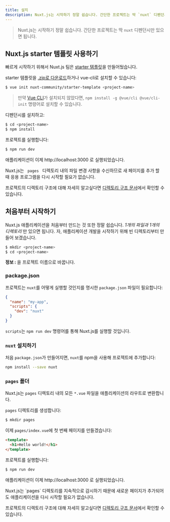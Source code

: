 ```yaml
---
title: 설치
description: Nuxt.js는 시작하기 정말 쉽습니다. 간단한 프로젝트는 딱 `nuxt` 디펜던시만 있으면 됩니다.
---
```


> Nuxt.js는 시작하기 정말 쉽습니다. 간단한 프로젝트는 딱 `nuxt` 디펜던시만 있으면 됩니다.

## Nuxt.js starter 템플릿 사용하기

빠르게 시작하기 위해서 Nuxt.js 팀은 [starter 템플릿](https://github.com/nuxt-community/starter-template)을 만들어뒀습니다.

starter 템플릿을 [.zip로 다운로드](https://github.com/nuxt-community/starter-template/archive/master.zip)하거나 vue-cli로 설치할 수 있습니다:

```bash
$ vue init nuxt-community/starter-template <project-name>
```

> 만약 [Vue CLI](https://github.com/vuejs/vue-cli)가 설치되지 않았다면, `npm install -g @vue/cli @vue/cli-init` 명령어로 설치할 수 있습니다.

디펜던시를 설치하고:

```bash
$ cd <project-name>
$ npm install
```

프로젝트를 실행합니다:

```bash
$ npm run dev
```

애플리케이션이 이제 http://localhost:3000 로 실행되었습니다.

<p class="Alert">Nuxt.js는 <code> pages </code> 디렉토리 내의 파일 변경 사항을 수신하므로 새 페이지를 추가 할 때 응용 프로그램을 다시 시작할 필요가 없습니다.</p>

프로젝트의 디렉토리 구조에 대해 자세히 알고싶다면 [디렉토리 구조 문서](/guide/directory-structure)에서 확인할 수 있습니다.

## 처음부터 시작하기

Nuxt.js 애플리케이션을 처음부터 만드는 것 또한 정말 쉽습니다. *1개의 파일과 1개의 디렉토리* 만 있으면 됩니다. 자, 애플리케이션 개발을 시작하기 위해 빈 디렉토리부터 만들어 보겠습니다.

```bash
$ mkdir <project-name>
$ cd <project-name>
```

<p class="Alert Alert--nuxt-green"><b>정보 : </b><code><project-name></code>을 프로젝트 이름으로 바꿉니다.</p>

### package.json

프로젝트는 `nuxt`를 어떻게 실행할 것인지를 명시한 `package.json` 파일이 필요합니다:

```json
{
  "name": "my-app",
  "scripts": {
    "dev": "nuxt"
  }
}
```

`scripts`는 `npm run dev` 명령어를 통해 Nuxt.js를 실행할 것입니다.

### `nuxt` 설치하기

처음 `package.json`가 만들어지면, `nuxt`를 npm을 사용해 프로젝트에 추가합니다:

```bash
npm install --save nuxt
```

### `pages` 폴더

Nuxt.js는 `pages` 디렉토리 내의 모든 `*.vue` 파일을 애플리케이션의 라우트로 변환합니다.

`pages` 디렉토리를 생성합니다:

```bash
$ mkdir pages
```

이제 `pages/index.vue`에 첫 번째 페이지를 만들겠습니다:

```html
<template>
  <h1>Hello world!</h1>
</template>
```

프로젝트를 실행합니다:

```bash
$ npm run dev
```

애플리케이션이 이제 http://localhost:3000 로 실행되었습니다.

<p class="Alert">Nuxt.js는 `pages` 디렉토리를 지속적으로 감시하기 때문에 새로운 페이지가 추가되어도 애플리케이션을 다시 시작할 필요가 없습니다.</p>

프로젝트의 디렉토리 구조에 대해 자세히 알고싶다면 [디렉토리 구조 문서](/guide/directory-structure)에서 확인할 수 있습니다.
